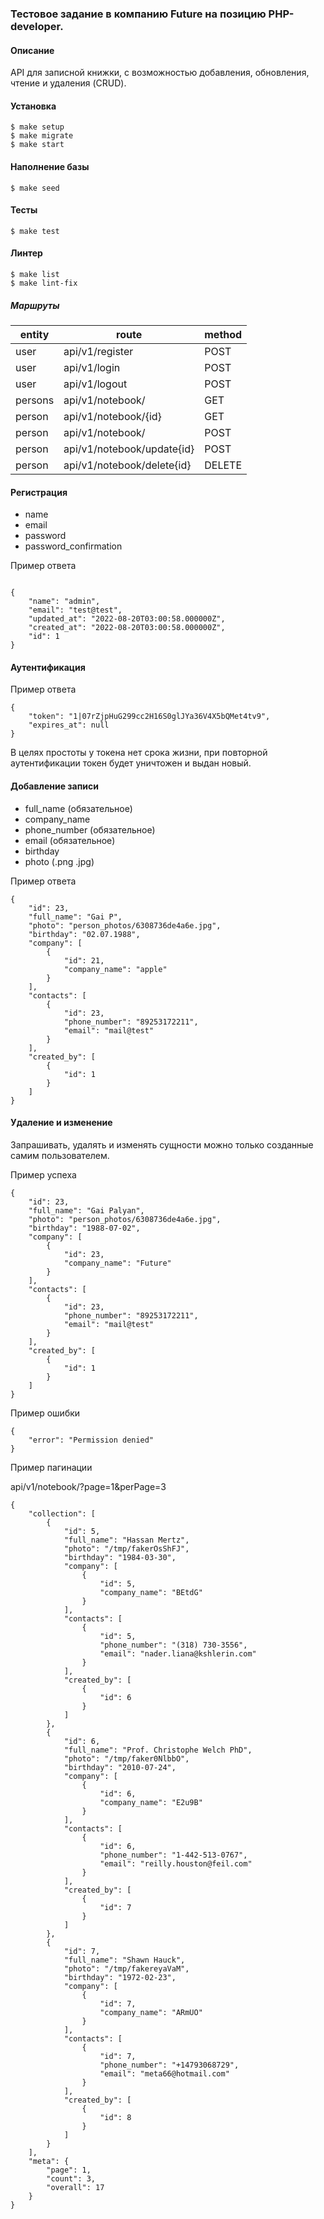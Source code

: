 ### Тестовое задание в компанию Future на позицию PHP-developer.

#### Описание
API для записной книжки, с возможностью добавления, обновления, чтение и удаления (CRUD).

#### Установка

~~~
$ make setup
$ make migrate
$ make start
~~~

#### Наполнение базы
~~~
$ make seed
~~~

#### Тесты
~~~
$ make test
~~~

#### Линтер
~~~
$ make list
$ make lint-fix
~~~

##### Маршруты

| entity  | route                      | method |
|---------|----------------------------|--------|
| user    | api/v1/register            | POST   |
| user    | api/v1/login               | POST   |
| user    | api/v1/logout              | POST   |   
| persons | api/v1/notebook/           | GET    |   
| person  | api/v1/notebook/{id}       | GET    |   
| person  | api/v1/notebook/           | POST   |   
| person  | api/v1/notebook/update{id} | POST   |   
| person  | api/v1/notebook/delete{id} | DELETE |


#### Регистрация

- name
- email
- password
- password_confirmation

Пример ответа
~~~

{
    "name": "admin",
    "email": "test@test",
    "updated_at": "2022-08-20T03:00:58.000000Z",
    "created_at": "2022-08-20T03:00:58.000000Z",
    "id": 1
}
~~~
#### Аутентификация
Пример ответа
~~~
{
    "token": "1|07rZjpHuG299cc2H16S0glJYa36V4X5bQMet4tv9",
    "expires_at": null
}
~~~
В целях простоты у токена нет срока жизни, при повторной аутентификации токен будет уничтожен и выдан новый.

#### Добавление записи

- full_name (обязательное)
- company_name
- phone_number (обязательное)
- email (обязательное)
- birthday
- photo (.png .jpg)

Пример ответа
~~~
{
    "id": 23,
    "full_name": "Gai P",
    "photo": "person_photos/6308736de4a6e.jpg",
    "birthday": "02.07.1988",
    "company": [
        {
            "id": 21,
            "company_name": "apple"
        }
    ],
    "contacts": [
        {
            "id": 23,
            "phone_number": "89253172211",
            "email": "mail@test"
        }
    ],
    "created_by": [
        {
            "id": 1
        }
    ]
}
~~~

#### Удаление и изменение

Запрашивать, удалять и изменять сущности можно только созданные самим пользователем.

Пример успеха

~~~
{
    "id": 23,
    "full_name": "Gai Palyan",
    "photo": "person_photos/6308736de4a6e.jpg",
    "birthday": "1988-07-02",
    "company": [
        {
            "id": 23,
            "company_name": "Future"
        }
    ],
    "contacts": [
        {
            "id": 23,
            "phone_number": "89253172211",
            "email": "mail@test"
        }
    ],
    "created_by": [
        {
            "id": 1
        }
    ]
}
~~~
Пример ошибки
~~~
{
    "error": "Permission denied"
}
~~~


Пример пагинации

api/v1/notebook/?page=1&perPage=3

~~~
{
    "collection": [
        {
            "id": 5,
            "full_name": "Hassan Mertz",
            "photo": "/tmp/fakerOsShFJ",
            "birthday": "1984-03-30",
            "company": [
                {
                    "id": 5,
                    "company_name": "BEtdG"
                }
            ],
            "contacts": [
                {
                    "id": 5,
                    "phone_number": "(318) 730-3556",
                    "email": "nader.liana@kshlerin.com"
                }
            ],
            "created_by": [
                {
                    "id": 6
                }
            ]
        },
        {
            "id": 6,
            "full_name": "Prof. Christophe Welch PhD",
            "photo": "/tmp/faker0NlbbO",
            "birthday": "2010-07-24",
            "company": [
                {
                    "id": 6,
                    "company_name": "E2u9B"
                }
            ],
            "contacts": [
                {
                    "id": 6,
                    "phone_number": "1-442-513-0767",
                    "email": "reilly.houston@feil.com"
                }
            ],
            "created_by": [
                {
                    "id": 7
                }
            ]
        },
        {
            "id": 7,
            "full_name": "Shawn Hauck",
            "photo": "/tmp/fakereyaVaM",
            "birthday": "1972-02-23",
            "company": [
                {
                    "id": 7,
                    "company_name": "ARmUO"
                }
            ],
            "contacts": [
                {
                    "id": 7,
                    "phone_number": "+14793068729",
                    "email": "meta66@hotmail.com"
                }
            ],
            "created_by": [
                {
                    "id": 8
                }
            ]
        }
    ],
    "meta": {
        "page": 1,
        "count": 3,
        "overall": 17
    }
}
~~~
